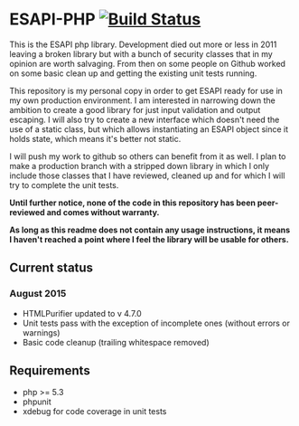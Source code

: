 # ESAPI-PHP [![Build Status](https://travis-ci.org/najamelan/PHP-ESAPI.svg)](https://travis-ci.org/najamelan/PHP-ESAPI)

This is the ESAPI php library. Development died out more or less in 2011 leaving a broken library but with a bunch of security classes that in my opinion are worth salvaging. From then on some people on Github worked on some basic clean up and getting the existing unit tests running.

This repository is my personal copy in order to get ESAPI ready for use in my own production environment. I am interested in narrowing down the ambition to create a good library for just input validation and output escaping. I will also try to create a new interface which doesn't need the use of a static class, but which allows instantiating an ESAPI object since it holds state, which means it's better not static.

I will push my work to github so others can benefit from it as well. I plan to make a production branch with a stripped down library in which I only include those classes that I have reviewed, cleaned up and for which I will try to complete the unit tests.

**Until further notice, none of the code in this repository has been peer-reviewed and comes without warranty.**

**As long as this readme does not contain any usage instructions, it means I haven't reached a point where I feel the library will be usable for others.**

## Current status

### August 2015

- HTMLPurifier updated to v 4.7.0
- Unit tests pass with the exception of incomplete ones (without errors or warnings)
- Basic code cleanup (trailing whitespace removed)

## Requirements

- php >= 5.3
- phpunit
- xdebug for code coverage in unit tests
